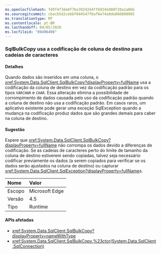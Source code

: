 ```yaml
---
ms.openlocfilehash: fd9f4f3de8f7be39242d4ff6924d480f20a1a06b
ms.sourcegitcommit: cbacb5d2cebbf044547f6af6e74a9de866800985
ms.translationtype: MT
ms.contentlocale: pt-BR
ms.lasthandoff: 09/05/2020
ms.locfileid: "89496498"
---
```

### <a name="sqlbulkcopy-uses-destination-column-encoding-for-strings"></a>SqlBulkCopy usa a codificação de coluna de destino para cadeias de caracteres

#### <a name="details"></a>Detalhes

Quando dados são inseridos em uma coluna, o <xref:System.Data.SqlClient.SqlBulkCopy?displayProperty=fullName> usa a codificação da coluna de destino em vez da codificação padrão para os tipos <code>VARCHAR</code> e <code>CHAR</code>. Essa alteração elimina a possibilidade de corrompimento de dados causada pelo uso da codificação padrão quando a coluna de destino não usa a codificação padrão. Em casos raros, um aplicativo existente pode gerar uma exceção SqlException quando a mudança na codificação produz dados que são grandes demais para caber na coluna de destino.

#### <a name="suggestion"></a>Sugestão

Espere que <xref:System.Data.SqlClient.SqlBulkCopy?displayProperty=fullName> não corrompa os dados devido a diferenças de codificação. Se as cadeias de caracteres perto do limite de tamanho da coluna de destino estiverem sendo copiadas, talvez seja necessário codificar previamente os dados (a serem copiados para verificar se os dados serão ajustados na coluna de destino) ou capturar <xref:System.Data.SqlClient.SqlException?displayProperty=fullName>s.

| Nome    | Valor       |
|:--------|:------------|
| Escopo   |Microsoft Edge|
|Versão|4.5|
|Tipo|Runtime|

#### <a name="affected-apis"></a>APIs afetadas

- <xref:System.Data.SqlClient.SqlBulkCopy?displayProperty=nameWithType>
- <xref:System.Data.SqlClient.SqlBulkCopy.%23ctor(System.Data.SqlClient.SqlConnection)>

<!--

#### Affected APIs

- `T:System.Data.SqlClient.SqlBulkCopy`
- `M:System.Data.SqlClient.SqlBulkCopy.#ctor(System.Data.SqlClient.SqlConnection)`

-->
